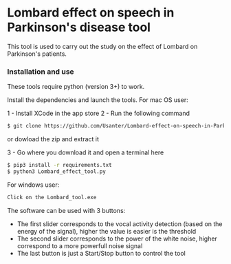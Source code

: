 # Lombard effect on speech in Parkinson's disease tool

This tool is used to carry out the study on the effect of Lombard on Parkinson's patients.

### Installation and use

These tools require python (version 3+) to work.

Install the dependencies and launch the tools.
For mac OS user:

1 - Install XCode in the app store
2 - Run the following command 
```sh
$ git clone https://github.com/Usanter/Lombard-effect-on-speech-in-Parkinson-s-disease.git
```
or dowload the zip and extract it

3 - Go where you download it and open a terminal here
```sh
$ pip3 install -r requirements.txt
$ python3 Lombard_effect_tool.py
```

For windows user:
```sh
Click on the Lombard_tool.exe
```

The software can be used with 3 buttons:
- The first slider corresponds to the vocal activity detection (based on the energy of the signal),  higher the value is easier is the threshold
- The second slider corresponds to the power of the white noise, higher correspond to a more powerfull noise signal
- The last button is just a Start/Stop button to control the tool


